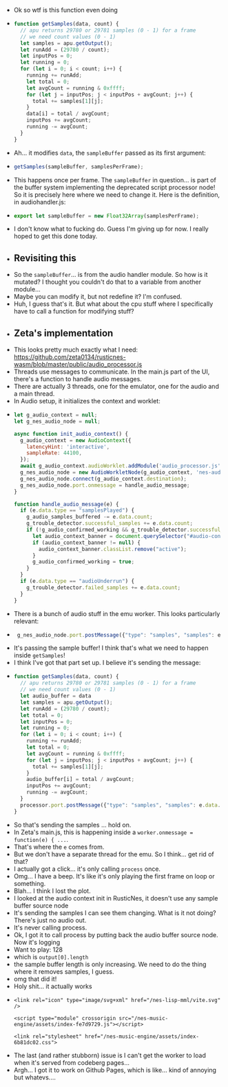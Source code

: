- Ok so wtf is this function even doing
- ```js
  function getSamples(data, count) {
    // apu returns 29780 or 29781 samples (0 - 1) for a frame
    // we need count values (0 - 1)
    let samples = apu.getOutput();
    let runAdd = (29780 / count);
    let inputPos = 0;
    let running = 0;
    for (let i = 0; i < count; i++) {
      running += runAdd;
      let total = 0;
      let avgCount = running & 0xffff;
      for (let j = inputPos; j < inputPos + avgCount; j++) {
        total += samples[1][j];
      }
      data[i] = total / avgCount;
      inputPos += avgCount;
      running -= avgCount;
    }
  }
  ```
- Ah... it modifies `data`, the `sampleBuffer` passed as its first argument:
- ```js
  getSamples(sampleBuffer, samplesPerFrame);
  ```
- This happens once per frame. The `sampleBuffer` in question... is part of the buffer system implementing the deprecated script processor node! So it is precisely here where we need to change it. Here is the definition, in audiohandler.js:
- ```js
  export let sampleBuffer = new Float32Array(samplesPerFrame);
  ```
- I don't know what to fucking do. Guess I'm giving up for now. I really hoped to get this done today.
- ## Revisiting this
- So the `sampleBuffer`... is from the audio handler module. So how is it mutated? I thought you couldn't do that to a variable from another module...
- Maybe you can modify it, but not redefine it? I'm confused.
- Huh, I guess that's it. But what about the cpu stuff where I specifically have to call a function for modifying stuff?
- ## Zeta's implementation
- This looks pretty much exactly what I need: https://github.com/zeta0134/rusticnes-wasm/blob/master/public/audio_processor.js
- Threads use messages to communicate. In the main.js part of the UI, there's a function to handle audio messages.
- There are actually 3 threads, one for the emulator, one for the audio and a main thread.
- In Audio setup, it initializes the context and worklet:
- ```js
  let g_audio_context = null;
  let g_nes_audio_node = null;
  
  async function init_audio_context() {
    g_audio_context = new AudioContext({
      latencyHint: 'interactive',
      sampleRate: 44100,
    });
    await g_audio_context.audioWorklet.addModule('audio_processor.js');
    g_nes_audio_node = new AudioWorkletNode(g_audio_context, 'nes-audio-processor');
    g_nes_audio_node.connect(g_audio_context.destination);
    g_nes_audio_node.port.onmessage = handle_audio_message;
  }
  
  function handle_audio_message(e) {
    if (e.data.type == "samplesPlayed") {
      g_audio_samples_buffered -= e.data.count;
      g_trouble_detector.successful_samples += e.data.count;
      if (!g_audio_confirmed_working && g_trouble_detector.successful_samples > 44100) {
        let audio_context_banner = document.querySelector("#audio-context-warning");
        if (audio_context_banner != null) {
          audio_context_banner.classList.remove("active");
        }
        g_audio_confirmed_working = true;
      }
    }
    if (e.data.type == "audioUnderrun") {
      g_trouble_detector.failed_samples += e.data.count;
    }
  }
  ```
- There is a bunch of audio stuff in the emu worker. This looks particularly relevant:
- ```js
   g_nes_audio_node.port.postMessage({"type": "samples", "samples": e.data.audio_buffer});
  ```
- It's passing the sample buffer! I think that's what we need to happen inside `getSamples`!
- I think I've got that part set up. I believe it's sending the message:
- ```js
  function getSamples(data, count) {
    // apu returns 29780 or 29781 samples (0 - 1) for a frame
    // we need count values (0 - 1)
    let audio_buffer = data
    let samples = apu.getOutput();
    let runAdd = (29780 / count);
    let total = 0;
    let inputPos = 0;
    let running = 0;
    for (let i = 0; i < count; i++) {
      running += runAdd;
      let total = 0;
      let avgCount = running & 0xffff;
      for (let j = inputPos; j < inputPos + avgCount; j++) {
        total += samples[1][j];
      }
      audio_buffer[i] = total / avgCount;
      inputPos += avgCount;
      running -= avgCount;
    }
    processor.port.postMessage({"type": "samples", "samples": e.data.audio_buffer});
  }
  ```
- So that's sending the samples ... hold on.
- In Zeta's main.js, this is happening inside a `worker.onmessage = function(e) { ...`.
- That's where the `e` comes from.
- But we don't have a separate thread for the emu. So I think... get rid of that?
- I actually got a click... it's only calling `process` once.
- Omg... I have a beep. It's like it's only playing the first frame on loop or something.
- Blah... I think I lost the plot.
- I looked at the audio context init in RusticNes, it doesn't use any sample buffer source node
- It's sending the samples I can see them changing. What is it not doing? There's just no audio out.
- It's never calling process.
- Ok, I got it to call process by putting back the audio buffer source node. Now it's logging
- Want to play:  128
- which is `output[0].length`
- the sample buffer length is only increasing. We need to do the thing where it removes samples, I guess.
- omg that did it!
- Holy shit... it actually works
- ```
  <link rel="icon" type="image/svg+xml" href="/nes-lisp-mml/vite.svg" />
  
  <script type="module" crossorigin src="/nes-music-engine/assets/index-fe7d9729.js"></script>
  
  <link rel="stylesheet" href="/nes-music-engine/assets/index-6b81dc02.css">
  ```
- The last (and rather stubborn) issue is I can't get the worker to load when it's served from codeberg pages...
- Argh... I got it to work on Github Pages, which is like... kind of annoying but whatevs....